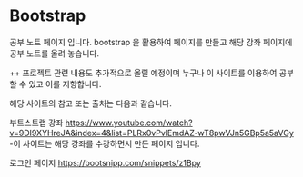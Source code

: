 # Bootstrap

공부 노트 페이지 입니다.
bootstrap 을 활용하여 페이지를 만들고 
해당 강좌 페이지에 공부 노트를 올려 놓습니다.

++ 프로젝트 관련 내용도 추가적으로 올릴 예정이며 
누구나 이 사이트를 이용하여 공부할 수 있고 이를 지향합니다.

해당 사이트의 참고 또는 출처는 다음과 같습니다. 

부트스트랩 강좌 
https://www.youtube.com/watch?v=9DI9XYHreJA&index=4&list=PLRx0vPvlEmdAZ-wT8pwVJn5GBp5a5aVGy
-이 사이트는 해당 강좌를 수강하면서 만든 페이지 입니다.

로그인 페이지 
https://bootsnipp.com/snippets/z1Bpy
